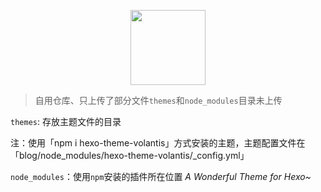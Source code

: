 <p align="center">
  <a href='https://volantis.js.org'><img src='https://cdn.jsdelivr.net/gh/volantis-x/cdn-org/blog/Logo-Cover@3x.png' height='120px'></a>
</p>

> 自用仓库、只上传了部分文件`themes`和`node_modules`目录未上传

`themes`: 存放主题文件的目录

注：使用「npm i hexo-theme-volantis」方式安装的主题，主题配置文件在「blog/node_modules/hexo-theme-volantis/_config.yml」

`node_modules`：使用`npm`安装的插件所在位置
*A Wonderful Theme for Hexo~*
